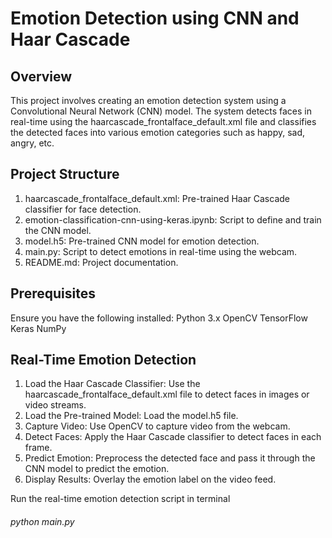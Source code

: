 # Emotion Detection using CNN and Haar Cascade

## Overview
This project involves creating an emotion detection system using a Convolutional Neural Network (CNN) model. The system detects faces in real-time using the haarcascade_frontalface_default.xml file and classifies the detected faces into various emotion categories such as happy, sad, angry, etc.

## Project Structure
1. haarcascade_frontalface_default.xml: Pre-trained Haar Cascade classifier for face detection.
2. emotion-classification-cnn-using-keras.ipynb: Script to define and train the CNN model.
3. model.h5: Pre-trained CNN model for emotion detection.
4. main.py: Script to detect emotions in real-time using the webcam.
5. README.md: Project documentation.

## Prerequisites
Ensure you have the following installed:
Python 3.x
OpenCV
TensorFlow
Keras
NumPy

## Real-Time Emotion Detection
1. Load the Haar Cascade Classifier: Use the haarcascade_frontalface_default.xml file to detect faces in images or video streams.
2. Load the Pre-trained Model: Load the model.h5 file.
3. Capture Video: Use OpenCV to capture video from the webcam.
4. Detect Faces: Apply the Haar Cascade classifier to detect faces in each frame.
5. Predict Emotion: Preprocess the detected face and pass it through the CNN model to predict the emotion.
6. Display Results: Overlay the emotion label on the video feed.

Run the real-time emotion detection script in terminal 
###### python main.py

